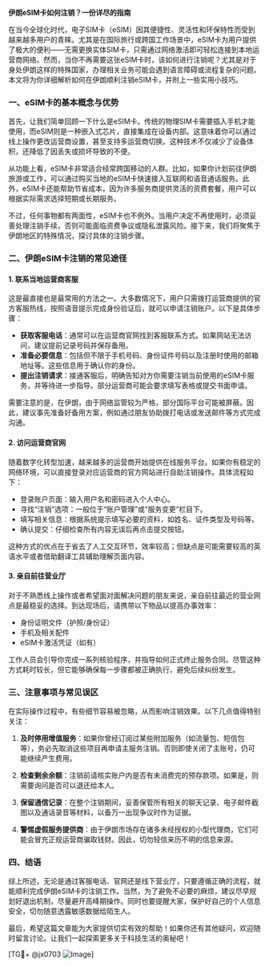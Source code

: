 **伊朗eSIM卡如何注销？一份详尽的指南**

在当今全球化时代，电子SIM卡（eSIM）因其便捷性、灵活性和环保特性而受到越来越多用户的青睐。尤其是在国际旅行或跨国工作场景中，eSIM卡为用户提供了极大的便利——无需更换实体SIM卡，只需通过网络激活即可轻松连接到本地运营商网络。然而，当你不再需要这张eSIM卡时，该如何进行注销呢？尤其是对于身处伊朗这样的特殊国家，办理相关业务可能会遇到语言障碍或流程复杂的问题。本文将为你详细解析如何在伊朗顺利注销eSIM卡，并附上一些实用小技巧。

### 一、eSIM卡的基本概念与优势

首先，让我们简单回顾一下什么是eSIM卡。传统的物理SIM卡需要插入手机才能使用，而eSIM则是一种嵌入式芯片，直接集成在设备内部。这意味着你可以通过线上操作更改运营商设置，甚至支持多运营商切换。这种技术不仅减少了设备体积，还降低了因丢失或损坏导致的不便。

从功能上看，eSIM卡非常适合经常跨国移动的人群。比如，如果你计划前往伊朗旅游或工作，可以通过购买当地的eSIM卡快速接入互联网和语音通话服务。此外，eSIM卡还能帮助节省成本，因为许多服务商提供灵活的资费套餐，用户可以根据实际需求选择短期或长期服务。

不过，任何事物都有两面性，eSIM卡也不例外。当用户决定不再使用时，必须妥善处理注销手续，否则可能面临资费争议或隐私泄露风险。接下来，我们将聚焦于伊朗地区的特殊情况，探讨具体的注销步骤。

### 二、伊朗eSIM卡注销的常见途径

#### 1. **联系当地运营商客服**
这是最直接也是最常用的方法之一。大多数情况下，用户只需拨打运营商提供的官方客服热线，按照语音提示完成身份验证后，就可以申请注销账户。以下是具体步骤：

- **获取客服电话**：通常可以在运营商官网找到客服联系方式。如果网站无法访问，建议提前记录号码并保存备用。
- **准备必要信息**：包括但不限于手机号码、身份证件号码以及注册时使用的邮箱地址等。这些信息用于确认你的身份。
- **提出注销请求**：接通客服后，明确告知对方你需要注销当前使用的eSIM卡服务，并等待进一步指导。部分运营商可能会要求填写表格或提交书面申请。

需要注意的是，在伊朗，由于网络监管较为严格，部分国际平台可能被屏蔽。因此，建议事先准备好备用方案，例如通过朋友协助拨打电话或发送邮件等方式完成沟通。

#### 2. **访问运营商官网**
随着数字化转型加速，越来越多的运营商开始提供在线服务平台。如果你有稳定的网络环境，可以直接登录对应运营商的官方网站进行自助注销操作。具体流程如下：

- 登录账户页面：输入用户名和密码进入个人中心。
- 寻找“注销”选项：一般位于“账户管理”或“服务变更”栏目下。
- 填写相关信息：根据系统提示填写必要的资料，如姓名、证件类型及号码等。
- 确认提交：仔细检查所有内容无误后再点击提交按钮。

这种方式的优点在于省去了人工交互环节，效率较高；但缺点是可能需要较高的英语水平或者借助翻译工具辅助理解页面内容。

#### 3. **亲自前往营业厅**
对于不熟悉线上操作或者希望面对面解决问题的朋友来说，亲自前往最近的营业网点是最稳妥的选择。到达现场后，请携带以下物品以提高办事效率：

- 身份证明文件（护照/身份证）
- 手机及相关配件
- eSIM卡激活凭证（如有）

工作人员会引导你完成一系列核验程序，并指导如何正式终止服务合同。尽管这种方式耗时较长，但它能够确保每一步骤都被正确执行，避免后续纠纷发生。

### 三、注意事项与常见误区

在实际操作过程中，有些细节容易被忽略，从而影响注销效果。以下几点值得特别关注：

1. **及时停用增值服务**：如果你曾经订阅过某些附加服务（如流量包、短信包等），务必先取消这些项目再申请主服务注销。否则即使关闭了主账号，仍可能继续产生费用。

2. **检查剩余余额**：注销前请核实账户内是否有未消费完的预存款项。如果是，则需要询问是否可以退还给本人。

3. **保留通信记录**：在整个注销期间，妥善保管所有相关的聊天记录、电子邮件截图以及通话录音等材料，以备万一出现争议时作为证据。

4. **警惕虚假服务提供商**：由于伊朗市场存在诸多未经授权的小型代理商，它们可能会冒充正规运营商骗取钱财。因此，切勿轻信来历不明的信息来源。

### 四、结语

综上所述，无论是通过客服电话、官网还是线下营业厅，只要遵循正确的流程，就能顺利完成伊朗eSIM卡的注销工作。当然，为了避免不必要的麻烦，建议尽早规划好退出机制，尽量避开高峰期操作。同时也要提醒大家，保护好自己的个人信息安全，切勿随意透露敏感数据给陌生人。

最后，希望这篇文章能为大家提供切实有效的帮助！如果你还有其他疑问，欢迎随时留言讨论。让我们一起探索更多关于科技生活的奥秘吧！

[TG💪+ @jx0703 ![Image](https://github.com/user-attachments/assets/dbca1d08-cadb-493c-b0ec-ad6f7a83f270)]